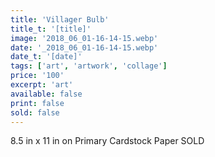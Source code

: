 ```yaml
---
title: 'Villager Bulb'
title_t: '[title]'
image: '2018_06_01-16-14-15.webp'
date: '_2018_06_01-16-14-15.webp'
date_t: '[date]'
tags: ['art', 'artwork', 'collage']
price: '100'
excerpt: 'art'
available: false
print: false
sold: false
---
```


8.5 in x 11 in on Primary Cardstock Paper
SOLD
